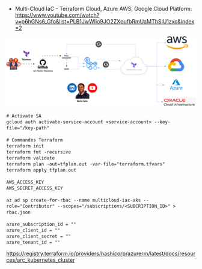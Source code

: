 - Multi-Cloud IaC - Terraform Cloud, Azure AWS, Google Cloud Platform: https://www.youtube.com/watch?v=p6hGNs6_Gfo&list=PLB1JwWIio9JO2ZXpufbRmUaMThSIU1zxc&index=2

![Terraform-multi-cloud.svg](images%2FTerraform-multi-cloud.svg)

```shell
# Activate SA
gcloud auth activate-service-account <service-account> --key-file="/key-path"

# Commandes Terraform
terraform init
terraform fmt -recursive
terraform validate
terraform plan -out=tfplan.out -var-file="terraform.tfvars"
terraform apply tfplan.out

AWS_ACCESS_KEY
AWS_SECRET_ACCESS_KEY

az ad sp create-for-rbac --name multicloud-iac-aks --role="Contributor" --scopes="/subscriptions/<SUBCRIPTION_ID>" > rbac.json

azure_subscription_id = ""
azure_client_id = ""
azure_client_secret = ""
azure_tenant_id = ""

```

https://registry.terraform.io/providers/hashicorp/azurerm/latest/docs/resources/arc_kubernetes_cluster